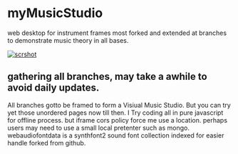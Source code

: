 # myMusicStudio
web desktop for instrument frames most forked and extended at branches to demonstrate music theory in all bases.

<a href="https://gultekinmg.github.io/GuiltyKing/WebRTC/voicefont/">![scrshot](https://gultekinmg.github.io/GuiltyKing/images/voiceWoman.jpg)</a>

## gathering all branches, may take a awhile to avoid daily updates.
All branches gotto be framed to form a Visiual Music Studio.
But you can try yet those unordered pages now till then.
I Try coding all in pure javascript for offline process. but iframe cors policy force me use a location.
perhaps users may need to use a small local pretenter such as mongo.
webaudiofontdata is a synthfont2 sound font collection indexed for easier handle forked from github.
